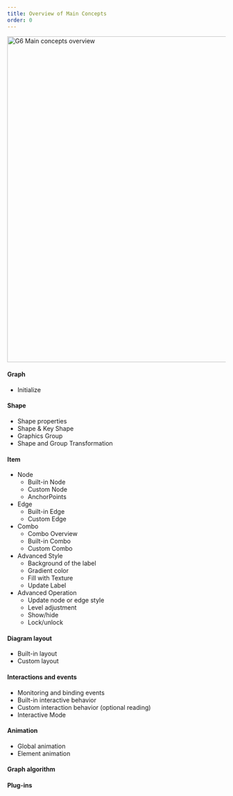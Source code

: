 ```yaml
---
title: Overview of Main Concepts
order: 0
---
```


<img src='https://gw.alipayobjects.com/mdn/rms_f8c6a0/afts/img/A*PXaZRIGT5nQAAAAAAAAAAAAAARQnAQ' width='750' alt='G6 Main concepts overview'/>

#### Graph
  - Initialize

#### Shape
  - Shape properties
  - Shape & Key Shape
  - Graphics Group
  - Shape and Group Transformation

#### Item
  - Node
    - Built-in Node
    - Custom Node
    - AnchorPoints
  - Edge
    - Built-in Edge
    - Custom Edge
  - Combo
    - Combo Overview
    - Built-in Combo
    - Custom Combo
  - Advanced Style
    - Background of the label
    - Gradient color
    - Fill with Texture
    - Update Label
  - Advanced Operation
    - Update node or edge style
    - Level adjustment
    - Show/hide
    - Lock/unlock

#### Diagram layout
  - Built-in layout
  - Custom layout

#### Interactions and events
  - Monitoring and binding events
  - Built-in interactive behavior
  - Custom interaction behavior (optional reading)
  - Interactive Mode

#### Animation
  - Global animation
  - Element animation

#### Graph algorithm
#### Plug-ins
